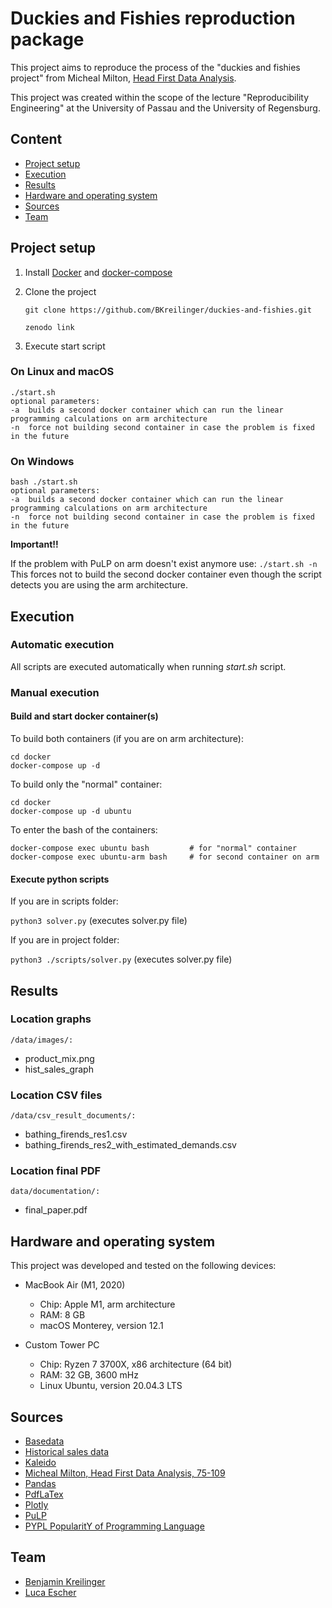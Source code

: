 # Duckies and Fishies reproduction package

This project aims to reproduce the process of the "duckies and fishies project" from Micheal Milton,
[Head First Data Analysis](https://www.oreilly.com/library/view/head-first-data/9780596806224/).

This project was created within the scope of the lecture "Reproducibility Engineering" at the University of Passau and the University of Regensburg.

## Content

* [Project setup](#project-setup)
* [Execution](#execution)
* [Results](#results)
* [Hardware and operating system](#hardware-and-operating-system)
* [Sources](#sources)
* [Team](#team)

## Project setup

1. Install [Docker](https://docs.docker.com/get-docker/) and [docker-compose](https://docs.docker.com/compose/install/) 

2. Clone the project

    `git clone https://github.com/BKreilinger/duckies-and-fishies.git`

   `zenodo link`

3. Execute start script

### On Linux and macOS


    ./start.sh
    optional parameters:
    -a  builds a second docker container which can run the linear programming calculations on arm architecture
    -n  force not building second container in case the problem is fixed in the future


### On Windows


    bash ./start.sh
    optional parameters:
    -a  builds a second docker container which can run the linear programming calculations on arm architecture
    -n  force not building second container in case the problem is fixed in the future
    

**Important!!**

If the problem with PuLP on arm doesn't exist anymore use: `./start.sh -n`
This forces not to build the second docker container even though the script detects you are using the arm architecture.


## Execution

### Automatic execution
All scripts are executed automatically when running *start.sh* script.

### Manual execution

#### Build and start docker container(s)

To build both containers (if you are on arm architecture):


    cd docker
    docker-compose up -d

To build only the "normal" container:


    cd docker
    docker-compose up -d ubuntu

To enter the bash of the containers:


    docker-compose exec ubuntu bash         # for "normal" container
    docker-compose exec ubuntu-arm bash     # for second container on arm


#### Execute python scripts

If you are in scripts folder:

`python3 solver.py` (executes solver.py file)

If you are in project folder:

`python3 ./scripts/solver.py` (executes solver.py file)

## Results

### Location graphs
`/data/images/:`
- product_mix.png
- hist_sales_graph

### Location CSV files
`/data/csv_result_documents/:`
- bathing_firends_res1.csv
- bathing_firends_res2_with_estimated_demands.csv

### Location final PDF
`data/documentation/:`
- final_paper.pdf

## Hardware and operating system
This project was developed and tested on the following devices:

* MacBook Air (M1, 2020)
  * Chip: Apple M1, arm architecture
  * RAM: 8 GB
  * macOS Monterey, version 12.1

* Custom Tower PC
  * Chip: Ryzen 7 3700X, x86 architecture (64 bit)
  * RAM: 32 GB, 3600 mHz
  * Linux Ubuntu, version 20.04.3 LTS

## Sources
* [Basedata](https://resources.oreilly.com/examples/9780596153946/-/blob/master/bathing_friends_unlimited.xls)
* [Historical sales data](https://resources.oreilly.com/examples/9780596153946/-/blob/master/historical_sales_data.xls)
* [Kaleido](https://pypi.org/project/kaleido/)
* [Micheal Milton, Head First Data Analysis, 75-109](https://www.oreilly.com/library/view/head-first-data/9780596806224/)
* [Pandas](https://pandas.pydata.org/docs/)
* [PdfLaTex](https://wiki.ubuntuusers.de/LaTeX/)
* [Plotly](https://plotly.com/python/)
* [PuLP](https://coin-or.github.io/pulp/)
* [PYPL PopularitY of Programming Language](https://pypl.github.io/PYPL.html)

## Team
* [Benjamin Kreilinger](https://github.com/BKreilinger) 
* [Luca Escher](https://github.com/LucaUniPassau)


